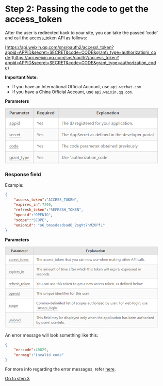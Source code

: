 # Step 2: Passing the code to get the access\_token

After the user is redirected back to your site, you can take the passed ‘code’ and call the access\_token API as follows:

[https://api.weixin.qq.com/sns/oauth2/access\_token?appid=APPID&secret=SECRET&code=CODE&grant\_type=authorization\_code](https://api.weixin.qq.com/sns/oauth2/access_token?appid=APPID&secret=SECRET&code=CODE&grant_type=authorization_code)

**Important Note:**

* If you have an International Official Account, use `api.wechat.com`.
* If you have a China Official Account, use `api.weixin.qq.com`.

**Parameters**

  
![](/assets/wechatapirequestparameters.PNG)

### Response field

Example:

```json
{   
    "access_token":"ACCESS_TOKEN",
    "expires_in":7200,
    "refresh_token":"REFRESH_TOKEN",
    "openid":"OPENID",
    "scope":"SCOPE",
    "unionid": "o6_bmasdasdsad6_2sgVt7hMZOPfL" 
}
```

**Parameters**

![](/assets/responsefieldparameters.PNG)

An error message will look something like this:

```json
{
    "errcode":40029,
    "errmsg":"invalid code"
}
```

For more info regarding the error messages, refer [here](http://open.wechat.com/cgi-bin/newreadtemplate?t=overseas_open/docs/oa/basic-info/return-codes#basic-info_return-codes).

[Go to step 3](/reference/wechat-api/step-3-using-your-access_token.md)

